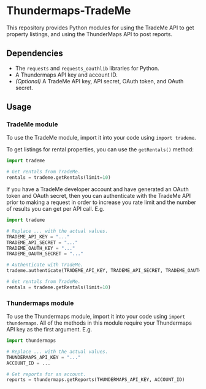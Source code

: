 Thundermaps-TradeMe
===================

This repository provides Python modules for using the TradeMe API to get property listings, and using the ThunderMaps API to post reports.

Dependencies
------------

* The `requests` and `requests_oauthlib` libraries for Python.
* A Thundermaps API key and account ID.
* *(Optional)* A TradeMe API key, API secret, OAuth token, and OAuth secret.

Usage
-----

### TradeMe module

To use the TradeMe module, import it into your code using `import trademe`.

To get listings for rental properties, you can use the `getRentals()` method:

```python
import trademe

# Get rentals from TradeMe.
rentals = trademe.getRentals(limit=10)
```

If you have a TradeMe developer account and have generated an OAuth token and OAuth secret, then you can authenticate with the TradeMe API prior to making a request in order to increase you rate limit and the number of results you can get per API call. E.g.

```python
import trademe

# Replace ... with the actual values.
TRADEME_API_KEY = "..."
TRADEME_API_SECRET = "..."
TRADEME_OAUTH_KEY = "..."
TRADEME_OAUTH_SECRET = "..."

# Authenticate with TradeMe.
trademe.authenticate(TRADEME_API_KEY, TRADEME_API_SECRET, TRADEME_OAUTH_KEY, TRADEME_OAUTH_SECRET)

# Get rentals from TradeMe.
rentals = trademe.getRentals(limit=10)
```

### Thundermaps module

To use the Thundermaps module, import it into your code using `import thundermaps`. All of the methods in this module require your Thundermaps API key as the first argument. E.g.

```python
import thundermaps

# Replace ... with the actual values.
THUNDERMAPS_API_KEY = "..."
ACCOUNT_ID = ...

# Get reports for an account.
reports = thundermaps.getReports(THUNDERMAPS_API_KEY, ACCOUNT_ID)
```
